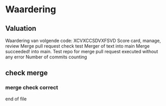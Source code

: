 # Waardering
## Valuation
Waardering van volgende code:
XCVXCCSDVXFSVD
Score card, manage, review
Merge pull request check test
Merger of text into main
Merge succeeded! into main.
Test repo for merge pull request executed without any error
Number of commits counting
## check merge
### merge check correct
end of file
